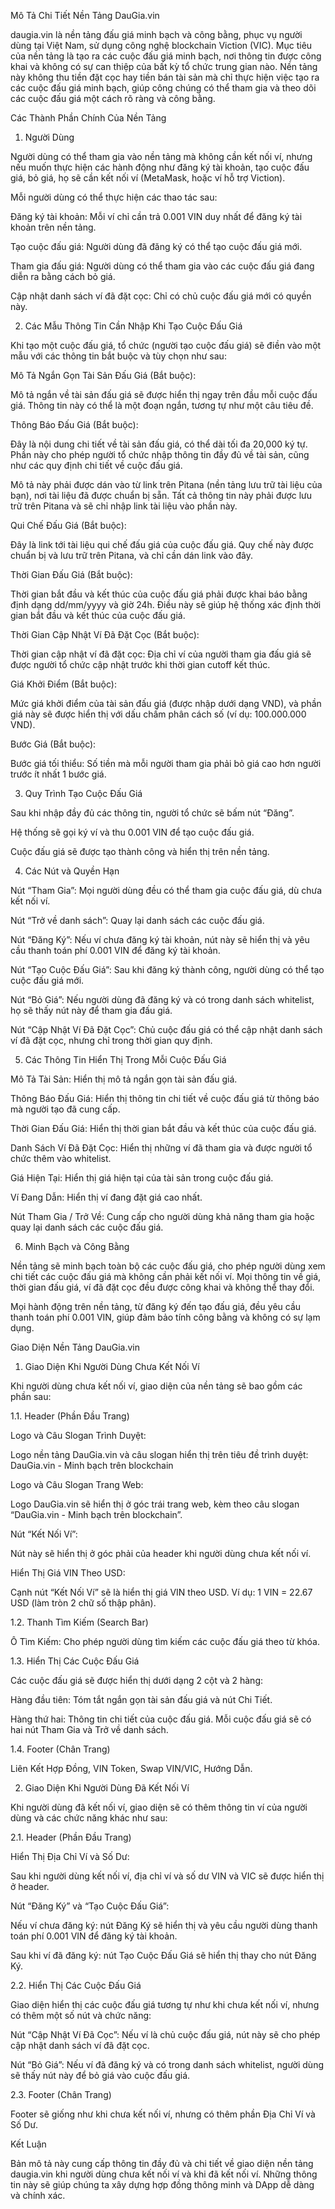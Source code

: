 Mô Tả Chi Tiết Nền Tảng DauGia.vin

daugia.vin là nền tảng đấu giá minh bạch và công bằng, phục vụ người dùng tại Việt Nam, sử dụng công nghệ blockchain Viction (VIC). Mục tiêu của nền tảng là tạo ra các cuộc đấu giá minh bạch, nơi thông tin được công khai và không có sự can thiệp của bất kỳ tổ chức trung gian nào. Nền tảng này không thu tiền đặt cọc hay tiền bán tài sản mà chỉ thực hiện việc tạo ra các cuộc đấu giá minh bạch, giúp công chúng có thể tham gia và theo dõi các cuộc đấu giá một cách rõ ràng và công bằng.

Các Thành Phần Chính Của Nền Tảng
1. Người Dùng

Người dùng có thể tham gia vào nền tảng mà không cần kết nối ví, nhưng nếu muốn thực hiện các hành động như đăng ký tài khoản, tạo cuộc đấu giá, bỏ giá, họ sẽ cần kết nối ví (MetaMask, hoặc ví hỗ trợ Viction).

Mỗi người dùng có thể thực hiện các thao tác sau:

Đăng ký tài khoản: Mỗi ví chỉ cần trả 0.001 VIN duy nhất để đăng ký tài khoản trên nền tảng.

Tạo cuộc đấu giá: Người dùng đã đăng ký có thể tạo cuộc đấu giá mới.

Tham gia đấu giá: Người dùng có thể tham gia vào các cuộc đấu giá đang diễn ra bằng cách bỏ giá.

Cập nhật danh sách ví đã đặt cọc: Chỉ có chủ cuộc đấu giá mới có quyền này.

2. Các Mẫu Thông Tin Cần Nhập Khi Tạo Cuộc Đấu Giá

Khi tạo một cuộc đấu giá, tổ chức (người tạo cuộc đấu giá) sẽ điền vào một mẫu với các thông tin bắt buộc và tùy chọn như sau:

Mô Tả Ngắn Gọn Tài Sản Đấu Giá (Bắt buộc):

Mô tả ngắn về tài sản đấu giá sẽ được hiển thị ngay trên đầu mỗi cuộc đấu giá. Thông tin này có thể là một đoạn ngắn, tương tự như một câu tiêu đề.

Thông Báo Đấu Giá (Bắt buộc):

Đây là nội dung chi tiết về tài sản đấu giá, có thể dài tối đa 20,000 ký tự. Phần này cho phép người tổ chức nhập thông tin đầy đủ về tài sản, cũng như các quy định chi tiết về cuộc đấu giá.

Mô tả này phải được dán vào từ link trên Pitana (nền tảng lưu trữ tài liệu của bạn), nơi tài liệu đã được chuẩn bị sẵn. Tất cả thông tin này phải được lưu trữ trên Pitana và sẽ chỉ nhập link tài liệu vào phần này.

Qui Chế Đấu Giá (Bắt buộc):

Đây là link tới tài liệu qui chế đấu giá của cuộc đấu giá. Quy chế này được chuẩn bị và lưu trữ trên Pitana, và chỉ cần dán link vào đây.

Thời Gian Đấu Giá (Bắt buộc):

Thời gian bắt đầu và kết thúc của cuộc đấu giá phải được khai báo bằng định dạng dd/mm/yyyy và giờ 24h. Điều này sẽ giúp hệ thống xác định thời gian bắt đầu và kết thúc của cuộc đấu giá.

Thời Gian Cập Nhật Ví Đã Đặt Cọc (Bắt buộc):

Thời gian cập nhật ví đã đặt cọc: Địa chỉ ví của người tham gia đấu giá sẽ được người tổ chức cập nhật trước khi thời gian cutoff kết thúc.

Giá Khởi Điểm (Bắt buộc):

Mức giá khởi điểm của tài sản đấu giá (được nhập dưới dạng VND), và phần giá này sẽ được hiển thị với dấu chấm phân cách số (ví dụ: 100.000.000 VND).

Bước Giá (Bắt buộc):

Bước giá tối thiểu: Số tiền mà mỗi người tham gia phải bỏ giá cao hơn người trước ít nhất 1 bước giá.

3. Quy Trình Tạo Cuộc Đấu Giá

Sau khi nhập đầy đủ các thông tin, người tổ chức sẽ bấm nút “Đăng”.

Hệ thống sẽ gọi ký ví và thu 0.001 VIN để tạo cuộc đấu giá.

Cuộc đấu giá sẽ được tạo thành công và hiển thị trên nền tảng.

4. Các Nút và Quyền Hạn

Nút “Tham Gia”: Mọi người dùng đều có thể tham gia cuộc đấu giá, dù chưa kết nối ví.

Nút “Trở về danh sách”: Quay lại danh sách các cuộc đấu giá.

Nút “Đăng Ký”: Nếu ví chưa đăng ký tài khoản, nút này sẽ hiển thị và yêu cầu thanh toán phí 0.001 VIN để đăng ký tài khoản.

Nút “Tạo Cuộc Đấu Giá”: Sau khi đăng ký thành công, người dùng có thể tạo cuộc đấu giá mới.

Nút “Bỏ Giá”: Nếu người dùng đã đăng ký và có trong danh sách whitelist, họ sẽ thấy nút này để tham gia đấu giá.

Nút “Cập Nhật Ví Đã Đặt Cọc”: Chủ cuộc đấu giá có thể cập nhật danh sách ví đã đặt cọc, nhưng chỉ trong thời gian quy định.

5. Các Thông Tin Hiển Thị Trong Mỗi Cuộc Đấu Giá

Mô Tả Tài Sản: Hiển thị mô tả ngắn gọn tài sản đấu giá.

Thông Báo Đấu Giá: Hiển thị thông tin chi tiết về cuộc đấu giá từ thông báo mà người tạo đã cung cấp.

Thời Gian Đấu Giá: Hiển thị thời gian bắt đầu và kết thúc của cuộc đấu giá.

Danh Sách Ví Đã Đặt Cọc: Hiển thị những ví đã tham gia và được người tổ chức thêm vào whitelist.

Giá Hiện Tại: Hiển thị giá hiện tại của tài sản trong cuộc đấu giá.

Ví Đang Dẫn: Hiển thị ví đang đặt giá cao nhất.

Nút Tham Gia / Trở Về: Cung cấp cho người dùng khả năng tham gia hoặc quay lại danh sách các cuộc đấu giá.

6. Minh Bạch và Công Bằng

Nền tảng sẽ minh bạch toàn bộ các cuộc đấu giá, cho phép người dùng xem chi tiết các cuộc đấu giá mà không cần phải kết nối ví. Mọi thông tin về giá, thời gian đấu giá, ví đã đặt cọc đều được công khai và không thể thay đổi.

Mọi hành động trên nền tảng, từ đăng ký đến tạo đấu giá, đều yêu cầu thanh toán phí 0.001 VIN, giúp đảm bảo tính công bằng và không có sự lạm dụng.

Giao Diện Nền Tảng DauGia.vin
1. Giao Diện Khi Người Dùng Chưa Kết Nối Ví

Khi người dùng chưa kết nối ví, giao diện của nền tảng sẽ bao gồm các phần sau:

1.1. Header (Phần Đầu Trang)

Logo và Câu Slogan Trình Duyệt:

Logo nền tảng DauGia.vin và câu slogan hiển thị trên tiêu đề trình duyệt:
DauGia.vin - Minh bạch trên blockchain

Logo và Câu Slogan Trang Web:

Logo DauGia.vin sẽ hiển thị ở góc trái trang web, kèm theo câu slogan “DauGia.vin - Minh bạch trên blockchain”.

Nút “Kết Nối Ví”:

Nút này sẽ hiển thị ở góc phải của header khi người dùng chưa kết nối ví.

Hiển Thị Giá VIN Theo USD:

Cạnh nút “Kết Nối Ví” sẽ là hiển thị giá VIN theo USD.
Ví dụ: 1 VIN = 22.67 USD (làm tròn 2 chữ số thập phân).

1.2. Thanh Tìm Kiếm (Search Bar)

Ô Tìm Kiếm: Cho phép người dùng tìm kiếm các cuộc đấu giá theo từ khóa.

1.3. Hiển Thị Các Cuộc Đấu Giá

Các cuộc đấu giá sẽ được hiển thị dưới dạng 2 cột và 2 hàng:

Hàng đầu tiên: Tóm tắt ngắn gọn tài sản đấu giá và nút Chi Tiết.

Hàng thứ hai: Thông tin chi tiết của cuộc đấu giá.
Mỗi cuộc đấu giá sẽ có hai nút Tham Gia và Trở về danh sách.

1.4. Footer (Chân Trang)

Liên Kết Hợp Đồng, VIN Token, Swap VIN/VIC, Hướng Dẫn.

2. Giao Diện Khi Người Dùng Đã Kết Nối Ví

Khi người dùng đã kết nối ví, giao diện sẽ có thêm thông tin ví của người dùng và các chức năng khác như sau:

2.1. Header (Phần Đầu Trang)

Hiển Thị Địa Chỉ Ví và Số Dư:

Sau khi người dùng kết nối ví, địa chỉ ví và số dư VIN và VIC sẽ được hiển thị ở header.

Nút “Đăng Ký” và “Tạo Cuộc Đấu Giá”:

Nếu ví chưa đăng ký: nút Đăng Ký sẽ hiển thị và yêu cầu người dùng thanh toán phí 0.001 VIN để đăng ký tài khoản.

Sau khi ví đã đăng ký: nút Tạo Cuộc Đấu Giá sẽ hiển thị thay cho nút Đăng Ký.

2.2. Hiển Thị Các Cuộc Đấu Giá

Giao diện hiển thị các cuộc đấu giá tương tự như khi chưa kết nối ví, nhưng có thêm một số nút và chức năng:

Nút “Cập Nhật Ví Đã Cọc”: Nếu ví là chủ cuộc đấu giá, nút này sẽ cho phép cập nhật danh sách ví đã đặt cọc.

Nút “Bỏ Giá”: Nếu ví đã đăng ký và có trong danh sách whitelist, người dùng sẽ thấy nút này để bỏ giá vào cuộc đấu giá.

2.3. Footer (Chân Trang)

Footer sẽ giống như khi chưa kết nối ví, nhưng có thêm phần Địa Chỉ Ví và Số Dư.

Kết Luận

Bản mô tả này cung cấp thông tin đầy đủ và chi tiết về giao diện nền tảng daugia.vin khi người dùng chưa kết nối ví và khi đã kết nối ví. Những thông tin này sẽ giúp chúng ta xây dựng hợp đồng thông minh và DApp dễ dàng và chính xác.
